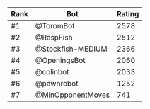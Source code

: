 Rank|Bot|Rating
---|---|---
#1|@ToromBot|2578
#2|@RaspFish|2512
#3|@Stockfish-MEDIUM|2366
#4|@OpeningsBot|2060
#5|@colinbot|2033
#6|@pawnrobot|1252
#7|@MinOpponentMoves|741
